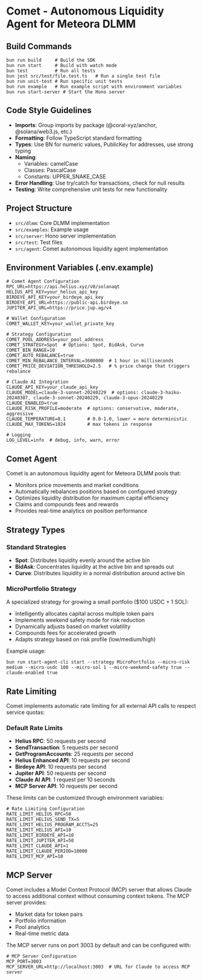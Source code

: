 # Comet - Autonomous Liquidity Agent for Meteora DLMM

## Build Commands
```
bun run build     # Build the SDK
bun run start     # Build with watch mode
bun test          # Run all tests
bun jest src/test/file.test.ts   # Run a single test file
bun run unit-test # Run specific unit tests
bun run example   # Run example script with environment variables
bun run start-server # Start the Hono server
```

## Code Style Guidelines
- **Imports**: Group imports by package (@coral-xyz/anchor, @solana/web3.js, etc.)
- **Formatting**: Follow TypeScript standard formatting
- **Types**: Use BN for numeric values, PublicKey for addresses, use strong typing
- **Naming**: 
  - Variables: camelCase
  - Classes: PascalCase
  - Constants: UPPER_SNAKE_CASE
- **Error Handling**: Use try/catch for transactions, check for null results
- **Testing**: Write comprehensive unit tests for new functionality

## Project Structure
- `src/dlmm`: Core DLMM implementation
- `src/examples`: Example usage
- `src/server`: Hono server implementation
- `src/test`: Test files
- `src/agent`: Comet autonomous liquidity agent implementation

## Environment Variables (.env.example)
```
# Comet Agent Configuration
RPC_URL=https://api.helius.xyz/v0/solanaqt
HELIUS_API_KEY=your_helius_api_key
BIRDEYE_API_KEY=your_birdeye_api_key
BIRDEYE_API_URL=https://public-api.birdeye.so
JUPITER_API_URL=https://price.jup.ag/v4

# Wallet Configuration
COMET_WALLET_KEY=your_wallet_private_key

# Strategy Configuration
COMET_POOL_ADDRESS=your_pool_address
COMET_STRATEGY=Spot  # Options: Spot, BidAsk, Curve
COMET_BIN_RANGE=10
COMET_AUTO_REBALANCE=true
COMET_MIN_REBALANCE_INTERVAL=3600000  # 1 hour in milliseconds
COMET_PRICE_DEVIATION_THRESHOLD=2.5   # % price change that triggers rebalance

# Claude AI Integration
CLAUDE_API_KEY=your_claude_api_key
CLAUDE_MODEL=claude-3-sonnet-20240229  # options: claude-3-haiku-20240307, claude-3-sonnet-20240229, claude-3-opus-20240229
CLAUDE_ENABLED=true
CLAUDE_RISK_PROFILE=moderate  # options: conservative, moderate, aggressive
CLAUDE_TEMPERATURE=0.1        # 0.0-1.0, lower = more deterministic
CLAUDE_MAX_TOKENS=1024        # max tokens in response

# Logging
LOG_LEVEL=info  # debug, info, warn, error
```

## Comet Agent
Comet is an autonomous liquidity agent for Meteora DLMM pools that:
- Monitors price movements and market conditions
- Automatically rebalances positions based on configured strategy
- Optimizes liquidity distribution for maximum capital efficiency
- Claims and compounds fees and rewards
- Provides real-time analytics on position performance

## Strategy Types

### Standard Strategies
- **Spot**: Distributes liquidity evenly around the active bin
- **BidAsk**: Concentrates liquidity at the active bin and spreads out
- **Curve**: Distributes liquidity in a normal distribution around active bin

### MicroPortfolio Strategy
A specialized strategy for growing a small portfolio ($100 USDC + 1 SOL):
- Intelligently allocates capital across multiple token pairs
- Implements weekend safety mode for risk reduction
- Dynamically adjusts based on market volatility
- Compounds fees for accelerated growth
- Adapts strategy based on risk profile (low/medium/high)

Example usage:
```
bun run start-agent-cli start --strategy MicroPortfolio --micro-risk medium --micro-usdc 100 --micro-sol 1 --micro-weekend-safety true --claude-enabled true
```

## Rate Limiting

Comet implements automatic rate limiting for all external API calls to respect service quotas:

### Default Rate Limits
- **Helius RPC**: 50 requests per second
- **SendTransaction**: 5 requests per second
- **GetProgramAccounts**: 25 requests per second
- **Helius Enhanced API**: 10 requests per second
- **Birdeye API**: 10 requests per second
- **Jupiter API**: 50 requests per second
- **Claude AI API**: 1 request per 10 seconds
- **MCP Server API**: 10 requests per second

These limits can be customized through environment variables:
```
# Rate Limiting Configuration
RATE_LIMIT_HELIUS_RPC=50
RATE_LIMIT_HELIUS_SEND_TX=5
RATE_LIMIT_HELIUS_PROGRAM_ACCTS=25
RATE_LIMIT_HELIUS_API=10
RATE_LIMIT_BIRDEYE_API=10
RATE_LIMIT_JUPITER_API=50
RATE_LIMIT_CLAUDE_API=1
RATE_LIMIT_CLAUDE_PERIOD=10000
RATE_LIMIT_MCP_API=10
```

## MCP Server

Comet includes a Model Context Protocol (MCP) server that allows Claude to access additional context without consuming context tokens. The MCP server provides:

- Market data for token pairs
- Portfolio information
- Pool analytics
- Real-time metric data

The MCP server runs on port 3003 by default and can be configured with:

```
# MCP Server Configuration
MCP_PORT=3003
MCP_SERVER_URL=http://localhost:3003  # URL for Claude to access MCP server
```
